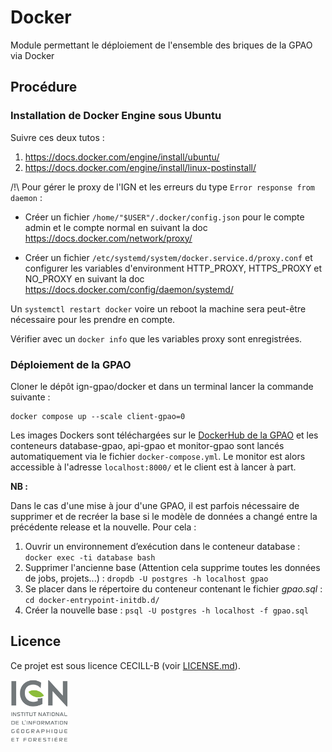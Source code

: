 # Docker

Module permettant le déploiement de l'ensemble des briques de la GPAO via Docker

## Procédure

### Installation de Docker Engine sous Ubuntu

Suivre ces deux tutos :

1. https://docs.docker.com/engine/install/ubuntu/
2. https://docs.docker.com/engine/install/linux-postinstall/

/!\ Pour gérer le proxy de l'IGN et les erreurs du type `Error response from daemon` :

* Créer un fichier `/home/"$USER"/.docker/config.json` pour le compte admin et le compte normal en suivant la doc https://docs.docker.com/network/proxy/

* Créer un fichier `/etc/systemd/system/docker.service.d/proxy.conf` et configurer les variables d'environment HTTP_PROXY, HTTPS_PROXY et NO_PROXY en suivant la doc https://docs.docker.com/config/daemon/systemd/

Un `systemctl restart docker` voire  un reboot la machine sera peut-être nécessaire pour les prendre en compte.

Vérifier avec un `docker info` que les variables proxy sont enregistrées.

### Déploiement de la GPAO

Cloner le dépôt ign-gpao/docker et dans un terminal lancer la commande suivante :
``` shell
docker compose up --scale client-gpao=0
```

Les images Dockers sont téléchargées sur le [DockerHub de la GPAO](https://hub.docker.com/u/gpao) et les conteneurs database-gpao, api-gpao et monitor-gpao sont lancés automatiquement via le fichier `docker-compose.yml`. Le monitor est alors accessible à l'adresse `localhost:8000/` et le client est à lancer à part.

**NB :**

Dans le cas d'une mise à jour d'une GPAO, il est parfois nécessaire de supprimer et de recréer la base si le modèle de données a changé entre la précédente release et la nouvelle. Pour cela :
1. Ouvrir un environnement d’exécution dans le conteneur database : `docker exec -ti database bash`
2. Supprimer l'ancienne base (Attention cela supprime toutes les données de jobs, projets...) : `dropdb -U postgres -h localhost gpao`
3. Se placer dans le répertoire du conteneur contenant le fichier *gpao.sql* : `cd docker-entrypoint-initdb.d/`
4. Créer la nouvelle base : `psql -U postgres -h localhost -f gpao.sql`

## Licence

Ce projet est sous licence CECILL-B (voir [LICENSE.md](https://github.com/ign-gpao/.github/blob/main/LICENSE.md)).

[![IGN](https://github.com/ign-gpao/.github/blob/main/images/logo_ign.png)](https://www.ign.fr)
